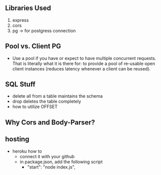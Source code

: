 ## Libraries Used

1. express
2. cors
3. pg -> for postgress connection

## Pool vs. Client PG

-   Use a pool if you have or expect to have multiple concurrent requests. That is literally what it is there for: to provide a pool of re-usable open client instances (reduces latency whenever a client can be reused).

## SQL Stuff

-   delete all from a table maintains the schema
-   drop deletes the table completely
-   how to utilize OFFSET

## Why Cors and Body-Parser?


## hosting

- heroku how to
  - connect it with your github
  - in package.json, add the following script
    - "start": "node index.js",